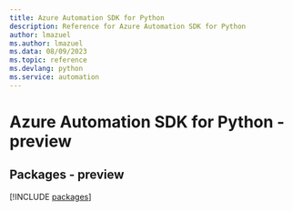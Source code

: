 ```yaml
---
title: Azure Automation SDK for Python
description: Reference for Azure Automation SDK for Python
author: lmazuel
ms.author: lmazuel
ms.data: 08/09/2023
ms.topic: reference
ms.devlang: python
ms.service: automation
---
```

# Azure Automation SDK for Python - preview
## Packages - preview
[!INCLUDE [packages](automation-index.md)]